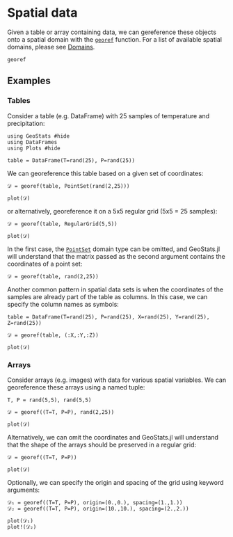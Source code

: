 # Spatial data

Given a table or array containing data, we can gereference these objects
onto a spatial domain with the [`georef`](@ref) function. For a list of
available spatial domains, please see [Domains](domains.md).

```@docs
georef
```

## Examples

### Tables

Consider a table (e.g. DataFrame) with 25 samples of temperature and
precipitation:

```@example georef
using GeoStats #hide
using DataFrames
using Plots #hide

table = DataFrame(T=rand(25), P=rand(25))
```

We can georeference this table based on a given set of coordinates:

```@example georef
𝒟 = georef(table, PointSet(rand(2,25)))

plot(𝒟)
```

or alternatively, georeference it on a 5x5 regular grid (5x5 = 25 samples):

```@example georef
𝒟 = georef(table, RegularGrid(5,5))

plot(𝒟)
```

In the first case, the [`PointSet`](@ref) domain type can be omitted, and
GeoStats.jl will understand that the matrix passed as the second argument
contains the coordinates of a point set:


```@example georef
𝒟 = georef(table, rand(2,25))
```

Another common pattern in spatial data sets is when the coordinates of the samples
are already part of the table as columns. In this case, we can specify the column
names as symbols:

```@example georef
table = DataFrame(T=rand(25), P=rand(25), X=rand(25), Y=rand(25), Z=rand(25))

𝒟 = georef(table, (:X,:Y,:Z))

plot(𝒟)
```

### Arrays

Consider arrays (e.g. images) with data for various spatial variables. We can
georeference these arrays using a named tuple:

```@example georef
T, P = rand(5,5), rand(5,5)

𝒟 = georef((T=T, P=P), rand(2,25))

plot(𝒟)
```

Alternatively, we can omit the coordinates and GeoStats.jl will understand
that the shape of the arrays should be preserved in a regular grid:

```@example georef
𝒟 = georef((T=T, P=P))

plot(𝒟)
```

Optionally, we can specify the origin and spacing of the grid using keyword arguments:

```@example georef
𝒟₁ = georef((T=T, P=P), origin=(0.,0.), spacing=(1.,1.))
𝒟₂ = georef((T=T, P=P), origin=(10.,10.), spacing=(2.,2.))

plot(𝒟₁)
plot!(𝒟₂)
```
